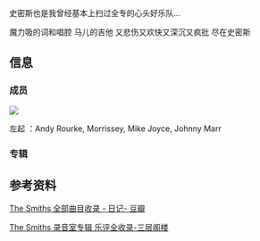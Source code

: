 史密斯也是我曾经基本上扫过全专的心头好乐队...

魔力吸的词和唱腔 马儿的吉他 又悲伤又欢快又深沉又疯批 尽在史密斯

## 信息
### 成员
![](https://picture-guan.oss-cn-hangzhou.aliyuncs.com/20220816130520.png)

左起 ：Andy Rourke, Morrissey, Mike Joyce, Johnny Marr

### 专辑

## 参考资料

[The Smiths 全部曲目收录 - 日记- 豆瓣](https://www.douban.com/note/795566095/?dt_dapp=1)

[The Smiths 录音室专辑 乐评全收录-三层阁楼](https://www.douban.com/note/772188885/?dt_dapp=1&_i=5441598tzth8nk)

